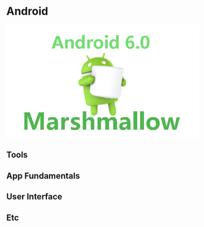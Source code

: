 # Android
![Android Marshmallow Banner](/Images/android-marshmallow.png)

## Tools

## App Fundamentals

## User Interface

## Etc
